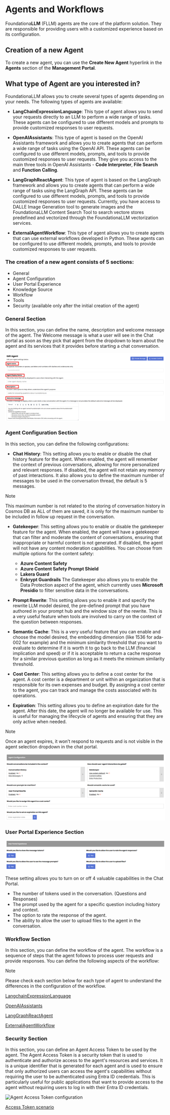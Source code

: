# Agents and Workflows

Foundationa**LLM** (FLLM) agents are the core of the platform solution. They are responsible for providing users with a customized experience based on its configuration.

## Creation of a new Agent

To create a new agent, you can use the **Create New Agent** hyperlink in the **Agents** section of the **Management Portal**. 

## What type of Agent are you interested in?

FoundationaLLM allows you to create several types of agents depending on your needs. The following types of agents are available:

- **LangChainExpressionLanguage**: This type of agent allows you to send your requests directly to an LLM to perform a wide range of tasks. These agents can be configured to use different models and prompts to provide customized responses to user requests.

- **OpenAIAssistants**: This type of agent is based on the OpenAI Assistants framework and allows you to create agents that can perform a wide range of tasks using the OpenAI API. These agents can be configured to use different models, prompts, and tools to provide customized responses to user requests. They give you access to the main three tools in OpenAI Assistants - **Code Interpreter**, **File Search** and **Function Calling**.

- **LangGraphReactAgent**: This type of agent is based on the LangGraph framework and allows you to create agents that can perform a wide range of tasks using the LangGraph API. These agents can be configured to use different models, prompts, and tools to provide customized responses to user requests. Currently, you have access to DALLE Image Generation tool to generate images and the FoundationaLLM Content Search Tool to search vectore stores predefined and vectorized through the FoundationaLLM vectorization services.

- **ExternalAgentWorkflow**: This type of agent allows you to create agents that can use external workflows developed in Python. These agents can be configured to use different models, prompts, and tools to provide customized responses to user requests.


### The creation of a new agent consists of 5 sections:

- General
- Agent Configuration
- User Portal Experience
- Knowledge Source
- Workflow
- Tools
- Security (available only after the initial creation of the agent)

### General Section

In this section, you can define the name, description and welcome message of the agent.  The Welcome message is what a user will see in the Chat portal as soon as they pick that agent from the dropdown to learn about the agent and its services that it provides before starting a chat conversation.

![General Agent information](./media/agent_Workflow_1.png)

### Agent Configuration Section

In this section, you can define the following configurations:

- **Chat History**: This setting allows you to enable or disable the chat history feature for the agent. When enabled, the agent will remember the context of previous conversations, allowing for more personalized and relevant responses. If disabled, the agent will not retain any memory of past interactions. It also allows you to define the maximum number of messages to be used in the conversation thread, the default is 5 messages.  

> [!NOTE]
> This maximum number is not related to the storing of conversation history in Cosmos DB as ALL of them are saved, it is only for the maximum number to be included in follow up request in the conversation.


- **Gatekeeper**: This setting allows you to enable or disable the gatekeeper feature for the agent. When enabled, the agent will have a gatekeeper that can filter and moderate the content of conversations, ensuring that inappropriate or harmful content is not generated. If disabled, the agent will not have any content moderation capabilities. 
You can choose from multiple options for the content safety:
  - **Azure Content Safety**
  - **Azure Content Safety Prompt Shield**
  - **Lakera Guard**
  - **Enkrypt Guardrails**
The Gatekeeper also allows you to enable the Data Protection aspect of the agent, which currently uses **Microsoft Presidio** to filter sensitive data in the conversations.

- **Prompt Rewrite**: This setting allows you to enable it and specify the rewrite LLM model desired, the pre-defined prompt that you have authored in your prompt hub and the window size of the rewrite.  This is a very useful feature when tools are involved to carry on the context of the question between responses.

- **Semantic Cache**: This is a very useful feature that you can enable and choose the model desired, the embedding dimension (like 1536 for ada-002 for example) and the minimum similarity threshold that you want to evaluate to determine if it is worth it to go back to the LLM (financial implication and speed) or if it is acceptable to return a cache response for a similar previous question as long as it meets the minimum similarity threshold.

- **Cost Center**: This setting allows you to define a cost center for the agent. A cost center is a department or unit within an organization that is responsible for its own expenses and budget. By assigning a cost center to the agent, you can track and manage the costs associated with its operations.

- **Expiration**: This setting allows you to define an expiration date for the agent. After this date, the agent will no longer be available for use. This is useful for managing the lifecycle of agents and ensuring that they are only active when needed.

> [!NOTE]
> Once an agent expires, it won’t respond to requests and is not visible in the agent selection dropdown in the chat portal.

![Agent Configuration Section](./media/agent_workflow_2.png)

### User Portal Experience Section

![Agent Configuration Section](./media/agent_Workflow_2b.png)

These setting allows you to turn on or off 4 valuable capabilities in the Chat Portal.
- The number of tokens used in the conversation. (Questions and Responses)
- The prompt used by the agent for a specific question including history and context.
- The option to rate the response of the agent.
-	The ability to allow the user to upload files to the agent in the conversation.

### Workflow Section

In this section, you can define the workflow of the agent. The workflow is a sequence of steps that the agent follows to process user requests and provide responses. You can define the following aspects of the workflow:

> [!NOTE]
> Please check each section below for each type of agent to understand the differences in the configuration of the workflow.

[LangchainExpressionLanguage](workflow_langchainexpressionlanguage.md)

[OpenAIAssistants](workflow_openaiassistants.md)

[LangGraphReactAgent](workflow_langgraphreact.md)

[ExternalAgentWorkflow](workflow_external.md)

### Security Section

In this section, you can define an Agent Access Token to be used by the agent. The Agent Access Token is a security token that is used to authenticate and authorize access to the agent's resources and services. It is a unique identifier that is generated for each agent and is used to ensure that only authorized users can access the agent's capabilities without requiring the user to be authenticated using Entra ID credentials. 
This is particularly useful for public applications that want to provide access to the agent without requiring users to log in with their Entra ID credentials.

![Agent Access Token configuration](./media/agent_Workflow_6.png)

[Access Token scenario](Agent_AccessToken.md)

